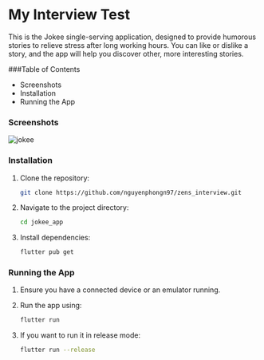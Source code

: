 # My Interview Test
This is the Jokee single-serving application, designed to provide humorous stories to relieve stress after long working hours. You can like or dislike a story, and the app will help you discover other, more interesting stories.

###Table of Contents
- Screenshots
- Installation
- Running the App

### Screenshots
![jokee](https://github.com/user-attachments/assets/4092db25-1b0c-4aa1-985e-6630d97443c2)

### Installation

1. Clone the repository:
    
    ```bash
    git clone https://github.com/nguyenphongn97/zens_interview.git
    ```
    
2. Navigate to the project directory:
    
    ```bash
    cd jokee_app
    ```
    
3. Install dependencies:
    
    ```bash
    flutter pub get
    ```
    

### Running the App

1. Ensure you have a connected device or an emulator running.
2. Run the app using:
    
    ```bash
    flutter run
    ```
    
3. If you want to run it in release mode:
    
    ```bash
    flutter run --release
    ```
